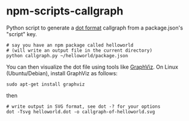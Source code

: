 # npm-scripts-callgraph

Python script to generate a [dot format](https://en.wikipedia.org/wiki/DOT_(graph_description_language)) callgraph from a package.json's "script" key.


```
# say you have an npm package called helloworld
# (will write an output file in the current directory)
python callgraph.py ~/helloworld/package.json
```

You can then visualize the dot file using tools like [GraphViz](http://www.graphviz.org/). On Linux (Ubuntu/Debian), install GraphViz as follows:

```
sudo apt-get install graphviz
```

then

```
# write output in SVG format, see dot -? for your options
dot -Tsvg helloworld.dot -o callgraph-of-helloworld.svg
```
